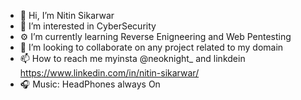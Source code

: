 - 👋 Hi, I’m Nitin Sikarwar
- 👀 I’m interested in CyberSecurity 
- ⚙️ I’m currently learning Reverse Enigneering and Web Pentesting
- 🔗 I’m looking to collaborate on any project related to my domain
- 📫 How to reach me myinsta @neoknight_ and linkdein https://www.linkedin.com/in/nitin-sikarwar/
- 🎧 Music: HeadPhones always On

<!---
hoaxter/hoaxter is a ✨ special ✨ repository because its `README.md` (this file) appears on your GitHub profile.
You can click the Preview link to take a look at your changes.
--->
